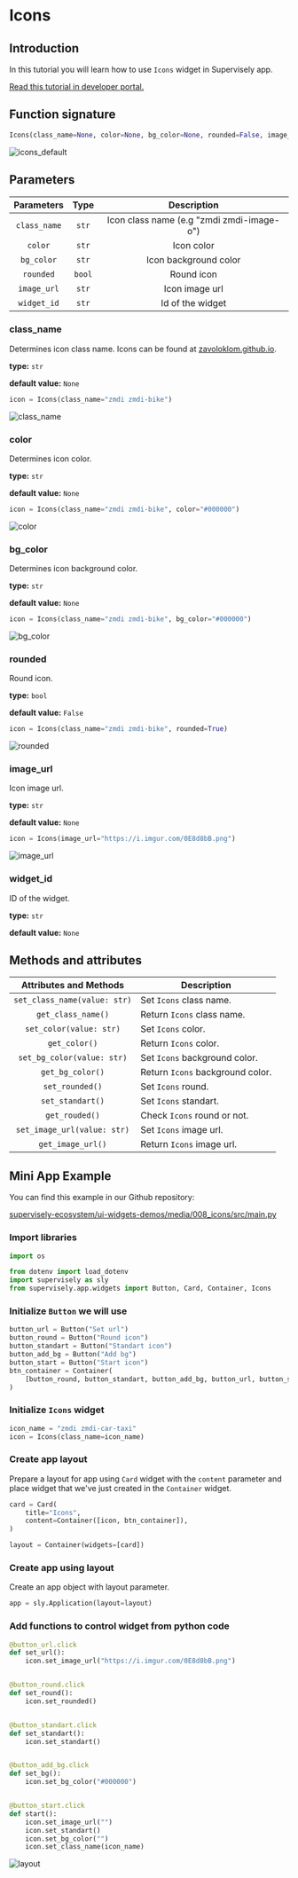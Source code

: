 # Icons

## Introduction

In this tutorial you will learn how to use `Icons` widget in Supervisely app.

[Read this tutorial in developer portal.](https://developer.supervise.ly/app-development/apps-with-gui/icons)

## Function signature

```python
Icons(class_name=None, color=None, bg_color=None, rounded=False, image_url=None, widget_id=None)
```

![icons_default](https://user-images.githubusercontent.com/120389559/225037687-cd58165f-6464-418f-9db6-229d8b113f4e.png)

## Parameters

|  Parameters  |  Type  |                Description                |
| :----------: | :----: | :---------------------------------------: |
| `class_name` | `str`  | Icon class name (e.g "zmdi zmdi-image-o") |
|   `color`    | `str`  |                Icon color                 |
|  `bg_color`  | `str`  |           Icon background color           |
|  `rounded`   | `bool` |                Round icon                 |
| `image_url`  | `str`  |              Icon image url               |
| `widget_id`  | `str`  |             Id of the widget              |

### class_name

Determines icon class name. Icons can be found at [zavoloklom.github.io](http://zavoloklom.github.io/material-design-iconic-font/icons.html).

**type:** `str`

**default value:** `None`

```python
icon = Icons(class_name="zmdi zmdi-bike")
```

![class_name](https://user-images.githubusercontent.com/120389559/225039036-991b1dd3-c348-4145-bf54-74f49187b183.png)

### color

Determines icon color.

**type:** `str`

**default value:** `None`

```python
icon = Icons(class_name="zmdi zmdi-bike", color="#000000")
```

![color](https://user-images.githubusercontent.com/120389559/225039748-2fdaa29e-11b0-4f72-a8b7-e2209a323e74.png)

### bg_color

Determines icon background color.

**type:** `str`

**default value:** `None`

```python
icon = Icons(class_name="zmdi zmdi-bike", bg_color="#000000")
```

![bg_color](https://user-images.githubusercontent.com/120389559/225040501-777765a3-43a7-4988-a87e-9ce6fa91a397.png)

### rounded

Round icon.

**type:** `bool`

**default value:** `False`

```python
icon = Icons(class_name="zmdi zmdi-bike", rounded=True)
```

![rounded](https://user-images.githubusercontent.com/120389559/225041354-aacce923-06df-4240-af25-9ee47588001f.png)

### image_url

Icon image url.

**type:** `str`

**default value:** `None`

```python
icon = Icons(image_url="https://i.imgur.com/0E8d8bB.png")
```

![image_url](https://user-images.githubusercontent.com/120389559/225041975-0c8ab153-93c6-4092-9c2a-b0271ae78893.png)

### widget_id

ID of the widget.

**type:** `str`

**default value:** `None`

## Methods and attributes

|    Attributes and Methods    | Description                      |
| :--------------------------: | -------------------------------- |
| `set_class_name(value: str)` | Set `Icons` class name.          |
|      `get_class_name()`      | Return `Icons` class name.       |
|   `set_color(value: str)`    | Set `Icons` color.               |
|        `get_color()`         | Return `Icons` color.            |
|  `set_bg_color(value: str)`  | Set `Icons` background color.    |
|       `get_bg_color()`       | Return `Icons` background color. |
|       `set_rounded()`        | Set `Icons` round.               |
|       `set_standart()`       | Set `Icons` standart.            |
|        `get_rouded()`        | Check `Icons` round or not.      |
| `set_image_url(value: str)`  | Set `Icons` image url.           |
|      `get_image_url()`       | Return `Icons` image url.        |

## Mini App Example

You can find this example in our Github repository:

[supervisely-ecosystem/ui-widgets-demos/media/008_icons/src/main.py](https://github.com/supervisely-ecosystem/ui-widgets-demos/blob/master/media/008_icons/src/main.py)

### Import libraries

```python
import os

from dotenv import load_dotenv
import supervisely as sly
from supervisely.app.widgets import Button, Card, Container, Icons
```

### Initialize `Button` we will use

```python
button_url = Button("Set url")
button_round = Button("Round icon")
button_standart = Button("Standart icon")
button_add_bg = Button("Add bg")
button_start = Button("Start icon")
btn_container = Container(
    [button_round, button_standart, button_add_bg, button_url, button_start], direction="horizontal"
)
```

### Initialize `Icons` widget

```python
icon_name = "zmdi zmdi-car-taxi"
icon = Icons(class_name=icon_name)
```

### Create app layout

Prepare a layout for app using `Card` widget with the `content` parameter and place widget that we've just created in the `Container` widget.

```python
card = Card(
    title="Icons",
    content=Container([icon, btn_container]),
)

layout = Container(widgets=[card])
```

### Create app using layout

Create an app object with layout parameter.

```python
app = sly.Application(layout=layout)
```

### Add functions to control widget from python code

```python
@button_url.click
def set_url():
    icon.set_image_url("https://i.imgur.com/0E8d8bB.png")


@button_round.click
def set_round():
    icon.set_rounded()


@button_standart.click
def set_standart():
    icon.set_standart()


@button_add_bg.click
def set_bg():
    icon.set_bg_color("#000000")


@button_start.click
def start():
    icon.set_image_url("")
    icon.set_standart()
    icon.set_bg_color("")
    icon.set_class_name(icon_name)
```

![layout](https://user-images.githubusercontent.com/120389559/225051826-93bb6e64-2cd8-4184-9fab-8441baec10af.gif)
